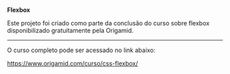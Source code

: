 **Flexbox**
<p>Este projeto foi criado como parte da conclusão do curso sobre flexbox disponibilizado gratuitamente pela Origamid.</p>

-------------------------------------------------

O curso completo pode ser acessado no link abaixo:

https://www.origamid.com/curso/css-flexbox/
